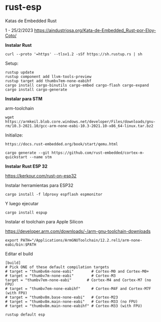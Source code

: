 # rust-esp
Katas de Embedded Rust 

1 - 25/2/2023 https://aindustriosa.org/Kata-de-Embedded_Rust-por-Eloy-Coto/

**Instalar Rust**

```
curl --proto '=https' --tlsv1.2 -sSf https://sh.rustup.rs | sh
```
Setup:
```
rustup update
rustup component add llvm-tools-preview
rustup target add thumbv7em-none-eabihf
cargo install cargo-binutils cargo-embed cargo-flash cargo-expand
cargo install cargo-generate
```

**Instalar para STM**


arm-toolchain
```
wget https://armkeil.blob.core.windows.net/developer/Files/downloads/gnu-rm/10.3-2021.10/gcc-arm-none-eabi-10.3-2021.10-x86_64-linux.tar.bz2
```
Initialize:
```
https://docs.rust-embedded.org/book/start/qemu.html
```
```
cargo generate --git https://github.com/rust-embedded/cortex-m-quickstart --name stm
```


**Instalar Rust ESP 32**

https://kerkour.com/rust-on-esp32

Instalar herramientas para ESP32

```
cargo install -f ldproxy espflash espmonitor
```

Y luego ejecutar

```
cargo install espup
```

Instalar el toolchain para Apple Silicon

https://developer.arm.com/downloads/-/arm-gnu-toolchain-downloads

```
export PATH="/Applications/ArmGNUToolchain/12.2.rel1/arm-none-eabi/bin:$PATH
```

Editar el build 

```
[build]
# Pick ONE of these default compilation targets
# target = "thumbv6m-none-eabi"        # Cortex-M0 and Cortex-M0+
# target = "thumbv7m-none-eabi"        # Cortex-M3
target = "thumbv7em-none-eabi"       # Cortex-M4 and Cortex-M7 (no FPU)
# target = "thumbv7em-none-eabihf"     # Cortex-M4F and Cortex-M7F (with FPU)
# target = "thumbv8m.base-none-eabi"   # Cortex-M23
# target = "thumbv8m.main-none-eabi"   # Cortex-M33 (no FPU)
# target = "thumbv8m.main-none-eabihf" # Cortex-M33 (with FPU)
```

```
rustup default esp
```
